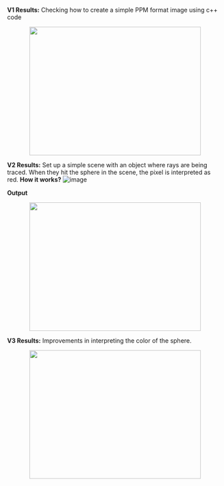 **V1 Results:** Checking how to create a simple PPM format image using c++ code
<p align="center">
  <img src="https://github.com/user-attachments/assets/7bf3820d-1b8d-4d1b-9c66-49c2771d0eae" width="400" height="300">
</p>

**V2 Results:** Set up a simple scene with an object where rays are being traced. When they hit the sphere in the scene, the pixel is interpreted as red.
**How it works?**
![image](https://github.com/user-attachments/assets/d4902ee4-5bb2-4327-a37f-68d06857b9b1)

**Output**
<p align="center">
  <img src="https://github.com/user-attachments/assets/aa652160-9008-4cc0-9e4c-457750c103d3" width="400" height="300">
</p>

**V3 Results:** Improvements in interpreting the color of the sphere.

<p align="center">
  <img src="https://github.com/user-attachments/assets/2530d498-7abf-42f1-82f5-0bb02df877e8" width="400" height="300">
</p>
